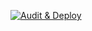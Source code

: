 [![Audit & Deploy](https://github.com/magicwarms/bekabar_chat/actions/workflows/audit.yml/badge.svg)](https://github.com/magicwarms/bekabar_chat/actions/workflows/audit.yml)
